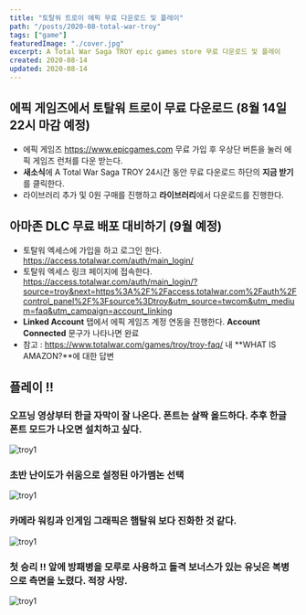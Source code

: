 ```yaml
---
title: "토탈워 트로이 에픽 무료 다운로드 및 플레이"
path: "/posts/2020-08-total-war-troy"
tags: ["game"]
featuredImage: "./cover.jpg"
excerpt: A Total War Saga TROY epic games store 무료 다운로드 및 플레이
created: 2020-08-14
updated: 2020-08-14
---
```


## 에픽 게임즈에서 토탈워 트로이 무료 다운로드 (8월 14일 22시 마감 예정)
- 에픽 게임즈 <https://www.epicgames.com> 무료 가입 후 우상단 버튼을 눌러 에픽 게임즈 런처를 다운 받는다.
- **새소식**에 A Total War Saga TROY 24시간 동안 무료 다운로드 하단의 **지금 받기**를 클릭한다.
- 라이브러리 추가 및 0원 구매를 진행하고 **라이브러리**에서 다운로드를 진행한다.

## 아마존 DLC 무료 배포 대비하기 (9월 예정)
- 토탈워 엑세스에 가입을 하고 로그인 한다. <https://access.totalwar.com/auth/main_login/>
- 토탈워 엑세스 링크 페이지에 접속한다. <https://access.totalwar.com/auth/main_login/?source=troy&next=https%3A%2F%2Faccess.totalwar.com%2Fauth%2Fcontrol_panel%2F%3Fsource%3Dtroy&utm_source=twcom&utm_medium=faq&utm_campaign=account_linking>
- **Linked Account** 탭에서 에픽 게임즈 계정 연동을 진행한다. **Account Connected** 문구가 나타나면 완료
- 참고 : <https://www.totalwar.com/games/troy/troy-faq/> 내 **WHAT IS AMAZON?**에 대한 답변

## 플레이 !!
### 오프닝 영상부터 한글 자막이 잘 나온다. 폰트는 살짝 올드하다. 추후 한글 폰트 모드가 나오면 설치하고 싶다.
![troy1](https://i.ibb.co/tmS3PDf/2020-08-14-01-37.png)
### 초반 난이도가 쉬움으로 설정된 **아가멤논** 선택
![troy1](https://i.ibb.co/F4v68fD/2020-08-14-01-39.png)
### 카메라 워킹과 인게임 그래픽은 **햄탈워** 보다 진화한 것 같다.
![troy1](https://i.ibb.co/0JYrhF4/2020-08-14-01-41.png)
### 첫 승리 !! 앞에 방패병을 모루로 사용하고 돌격 보너스가 있는 유닛은 복병으로 측면을 노렸다. 적장 사망.
![troy1](https://i.ibb.co/Fm6HW63/2020-08-14-01-59.png)